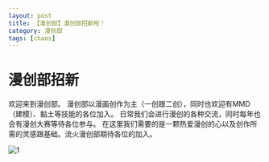 ```yaml
---
layout: post
title: 【漫创部】漫创部招新啦！
category: 漫创部
tags: [chaos]
---
```


# 漫创部招新

欢迎来到漫创部。
漫创部以漫画创作为主（一创跟二创），同时也欢迎有MMD（建模）、黏土等技能的各位加入。
日常我们会进行漫创的各种交流，同时每年也会有漫创大赛等待各位参与。
在这里我们需要的是一颗热爱漫创的心以及创作所需的灵感跟基础。流火漫创部期待各位的加入。

![1](https://dev.tencent.com/u/Water_Emissary/p/pbed/git/raw/master/manchuang/zhoaixng/1.png)
